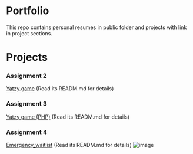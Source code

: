 # Portfolio
This repo contains personal resumes in public folder and projects with link in project sections.

# Projects 

### Assignment 2
[Yatzy game](https://github.com/TYDeng/yatzy.git)
(Read its READM.md for details)

### Assignment 3
[Yatzy game (PHP)](https://github.com/CZ2508444186/WenboYu_CSI3140_Yatzy_Game.git)
(Read its READM.md for details)

### Assignment 4
[Emergency_waitlist](https://github.com/CZ2508444186/emergency_waitlist.git)
(Read its READM.md for details)
![image](https://github.com/user-attachments/assets/097e5d71-dd6f-4507-912a-81e1f59249f5)


